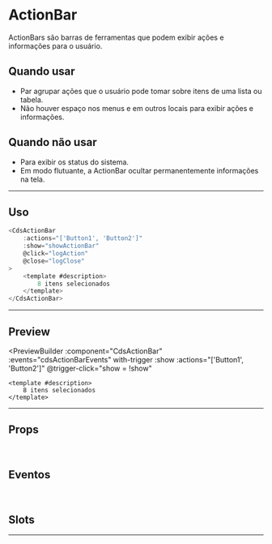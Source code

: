 # ActionBar

ActionBars são barras de ferramentas que podem exibir ações e informações para o usuário.

## Quando usar

- Par agrupar ações que o usuário pode tomar sobre itens de uma lista ou tabela.
- Não houver espaço nos menus e em outros locais para exibir ações e informações.

## Quando não usar

- Para exibir os status do sistema.
- Em modo flutuante, a ActionBar ocultar permanentemente informações na tela.

---

## Uso

```js
<CdsActionBar
	:actions="['Button1', 'Button2']"
	:show="showActionBar"
	@click="logAction"
	@close="logClose"
>
	<template #description>
		8 itens selecionados
	</template>
</CdsActionBar>
```
---

## Preview

<PreviewBuilder
	:component="CdsActionBar"
	:events="cdsActionBarEvents"
	with-trigger
	:show
	:actions="['Button1', 'Button2']"
	@trigger-click="show = !show"
>
	<template #description>
		8 itens selecionados
	</template>
</PreviewBuilder>

---

## Props

<APITable
	name="ActionBar"
	section="props"
/>
<br />

## Eventos

<APITable
	name="ActionBar"
	section="events"
/>
<br />

## Slots

<APITable
	name="ActionBar"
	section="slots"
/>

---

<script setup>
import { ref } from 'vue';
import CdsActionBar from '@/components/ActionBar.vue';

const show = ref(false);

const cdsActionBarEvents = [
	'click',
	'close'
];
</script>
